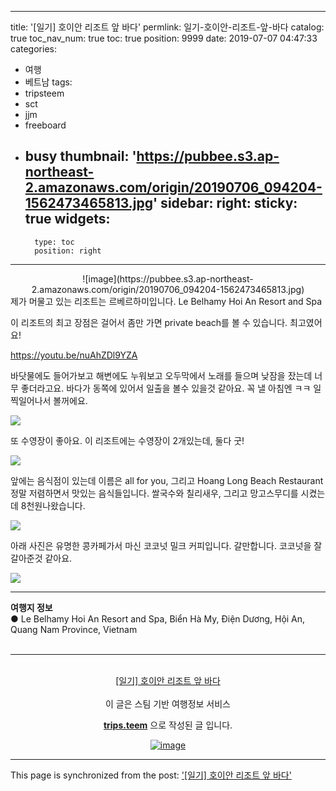 
---
title: '[일기] 호이안 리조트 앞 바다'
permlink: 일기-호이안-리조트-앞-바다
catalog: true
toc_nav_num: true
toc: true
position: 9999
date: 2019-07-07 04:47:33
categories:
- 여행
- 베트남
tags:
- tripsteem
- sct
- jjm
- freeboard
- busy
thumbnail: 'https://pubbee.s3.ap-northeast-2.amazonaws.com/origin/20190706_094204-1562473465813.jpg'
sidebar:
    right:
        sticky: true
widgets:
    -
        type: toc
        position: right
---


<center>![image](https://pubbee.s3.ap-northeast-2.amazonaws.com/origin/20190706_094204-1562473465813.jpg)</center>
제가 머물고 있는 리조트는 르베르하미입니다.
Le Belhamy Hoi An Resort and Spa

이 리조트의 최고 장점은
걸어서 좀만 가면 private beach를 볼 수 있습니다.
최고였어요!

https://youtu.be/nuAhZDl9YZA

바닷물에도 들어가보고 해변에도 누워보고
오두막에서 노래를 들으며 낮잠을 잤는데 너무 좋더라고요.
바다가 동쪽에 있어서 일출을 볼수 있을것 같아요.
꼭 낼 아침엔 ㅋㅋ 일찍일어나서 볼꺼에요.

![](https://pubbee.s3.ap-northeast-2.amazonaws.com/origin/20190706_114424-1562474532866.jpg)

또 수영장이 좋아요.
이 리조트에는 수영장이 2개있는데, 둘다 굿!

![](https://pubbee.s3.ap-northeast-2.amazonaws.com/origin/20190706_110057-1562473768337.jpg)

앞에는 음식점이 있는데
이름은 all for you, 그리고 
Hoang Long Beach Restaurant
정말 저렴하면서 맛있는 음식들입니다.
쌀국수와 칠리새우, 그리고 망고스무디를 시켰는데 8천원나왔습니다. 

![](https://pubbee.s3.ap-northeast-2.amazonaws.com/origin/1562474758329-1562474781681.jpg)

아래 사진은 유명한 콩카페가서 마신 코코넛 밀크 커피입니다. 갈만합니다.
코코넛을 잘 갈아준것 같아요.

![](https://pubbee.s3.ap-northeast-2.amazonaws.com/origin/20190706_183101-1562474320912.jpg)

<hr><b>여행지 정보</b><br/>● Le Belhamy Hoi An Resort and Spa, Biển Hà My, Điện Dương, Hội An, Quang Nam Province, Vietnam<br/><br/><hr><br/><center><a href='https://kr.tripsteem.com/post/tt20190707t044729812z'>[일기] 호이안 리조트 앞 바다</a></center><br />
<center>
이 글은 스팀 기반 여행정보 서비스

<a href='https://kr.tripsteem.com/'><b>trips.teem</b></a> 으로 작성된 글 입니다.

<a href='https://kr.tripsteem.com/'>![image](https://cdn.steemitimages.com/DQmUFZTyUVo6PuZGHeF9VxLHxkrufqLa37Wz8U6A9j115JU/%EB%B0%B0%EB%84%88_%EB%B4%84.jpg)</a>
</center>

- - -

This page is synchronized from the post: ['[일기] 호이안 리조트 앞 바다'](https://steempeak.com/@jacobyu/tt20190707t044729812z)
